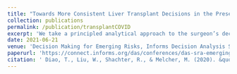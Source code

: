 ```yaml
---
title: "Towards More Consistent Liver Transplant Decisions in the Presence of COVID-19 (Working paper)"
collection: publications
permalink: /publication/transplantCOVID
excerpt: 'We take a principled analytical approach to the surgeon’s decision of whether to perform a particular liver transplant when the patient might die from COVID-19. Our model can help surgeons make such decisions under uncertainty more consistently based on their judgments about the donor organ and their patient’s health and circumstances.'
date: 2021-06-21
venue: 'Decision Making for Emerging Risks, Informs Decision Analysis Society'
paperurl: 'https://connect.informs.org/das/conferences/das-sra-emerging-risks/new-page'
citation: ' Diao, T., Liu, W., Shachter, R., & Melcher, M. (2020). &quot;Towards More Consistent Liver Transplant Decisions in the Presence of COVID-19. (Working paper)&quot; <i>Decision Making for Emerging Risks, Informs Decision Analysis Society</i>.'
---
```

<!-- # This paper is about the number 2. The number 3 is left for future work.

# [Download paper here](http://academicpages.github.io/files/paper2.pdf)

# Recommended citation: Your Name, You. (2010). "Paper Title Number 2." <i>Journal 1</i>. 1(2). -->